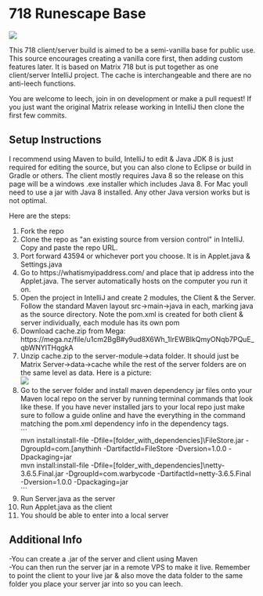 # 718 Runescape Base
<img src="https://i.gyazo.com/3043a41874f6a791cb2899cb36e794f1.png">
<p>This 718 client/server build is aimed to be a semi-vanilla base for public use. This source encourages creating a vanilla core first, then adding custom features later.
It is based on Matrix 718 but is put together as one client/server IntelliJ project. The cache is interchangeable and there are no anti-leech functions.</p>

You are welcome to leech, join in on development or make a pull request! If you just want the original Matrix release working in IntelliJ then clone the first few commits.

<h2>Setup Instructions</h2>
<p>I recommend using Maven to build, IntelliJ to edit & Java JDK 8 is just required for editing the source, but you can also clone to Eclipse or build in Gradle or others. The client mostly requires Java 8 so the release on this page will be a windows .exe installer which includes Java 8. For Mac youll need to use a jar with Java 8 installed. Any other Java version works but is not optimal.</p> 
<p>Here are the steps:</p>
<ol>
<li>Fork the repo
<li>Clone the repo as "an existing source from version control" in IntelliJ. Copy and paste the repo URL.
<li>Port forward 43594 or whichever port you choose. It is in Applet.java & Settings.java
<li>Go to https://whatismyipaddress.com/ and place that ip address into the Applet.java. The server automatically hosts on the computer you run it on.
<li>Open the project in IntelliJ and create 2 modules, the Client & the Server. Follow the standard Maven layout src->main->java in each, marking java as the source directory.
Note the pom.xml is created for both client & server individually, each module has its own pom
<li>Download cache.zip from Mega: https://mega.nz/file/u1cm2BgB#y9ud8X6Wh_1IrEWBIkQmyONqb7PQuE_qbWNYlTHqgkA
<li>Unzip cache.zip to the server-module->data folder. It should just be Matrix Server->data->cache while the rest of the server folders are on the same level as data. Here is a picture:<br> 
<img src="https://i.gyazo.com/2e95faffe500e88dd3eb5658efe717b7.png">
<li>Go to the server folder and install maven dependency jar files onto your Maven local repo on the server by running terminal commands that look like these. If you have never installed jars to your local repo 
just make sure to follow a guide online and have the everything in the command matching the pom.xml dependency info in the dependency tags.
<br>```<br>
mvn install:install-file -Dfile=[folder_with_dependencies]\FileStore.jar -DgroupId=com.[anythinh -DartifactId=FileStore -Dversion=1.0.0 -Dpackaging=jar<br>
mvn install:install-file -Dfile=[folder_with_dependencies]\netty-3.6.5.Final.jar -DgroupId=com.warbycode -DartifactId=netty-3.6.5.Final -Dversion=1.0.0 -Dpackaging=jar
<br>```<br>
<li>Run Server.java as the server
<li>Run Applet.java as the client
<li>You should be able to enter into a local server
</ol>
 <h2>Additional Info</h2>
 -You can create a .jar of the server and client using Maven<br>
 -You can then run the server jar in a remote VPS to make it live. Remember to point the client to your live jar & also move the data folder to the same folder 
 you place your server jar into so you can leech.
